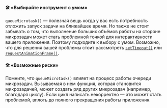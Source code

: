 #### 🛠️ «Выбирайте инструмент с умом»

`queueMicrotask()` — полезная вещь когда у вас есть потребность отложить запуск задачи на ближайшее время. Но также не стоит забывать о том, что выполнение больших объёмов работы на стороне микрозадач может стать проблемной точкой для интерактивности вашего приложения. Поэтому подходите к выбору с умом. Возможно, что для решения вашей проблемы стоит рассмотреть [`setTimeout()`](/js/settimeout/) или [`requestAnimationFrame()`](https://developer.mozilla.org/ru/docs/Web/API/window/requestAnimationFrame).

#### 🛠️ «Возможные риски»

Помните, что `queueMicrotask()` влияет на процесс работы очереди микрозадач. Вызываемая в нем функция, которая становится микрозадачей, может создать ряд других микрозадач (например, благодаря циклу). Если цикл написать некорректно — это может стать проблемой, вплоть до полного прекращения работы приложения.
